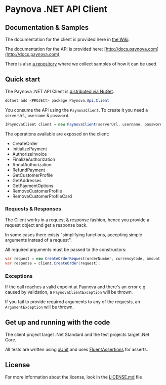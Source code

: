 # Paynova .NET API Client

## Documentation & Samples

The documentation for the client is provided here in [the Wiki](https://github.com/Paynova/paynova-api-net-client/wiki).

The documentation for the API is provided here: [http://docs.paynova.com](http://docs.paynova.com)

There is also [a repository](https://github.com/Paynova/paynova-api-net-client-samples) where we collect samples of how it can be used.

## Quick start

The Paynova .NET API Client is [distributed via NuGet](http://www.nuget.org/packages/paynova.api.client/).

```powershell
dotnet add <PROJECT> package Paynova.Api.Client
```

You consume the API using the `PaynovaClient`. To create it you need a `serverUrl`, `username` & `password`.

```csharp
IPaynovaClient client = new PaynovaClient(serverUrl, username, password);
```

The operations available are exposed on the client:

- CreateOrder
- InitializePayment
- AuthorizeInvoice
- FinalizeAuthorization
- AnnulAuthorization
- RefundPayment
- GetCustomerProfile
- GetAddresses
- GetPaymentOptions
- RemoveCustomerProfile
- RemoveCustomerProfileCard

### Requests & Responses

The Client works in a request & response fashion, hence you provide a request object and get a response back.

In some cases there exists "simplifying functions, accepting simple arguments instead of a request".

All required arguments must be passed to the constructors:

```csharp
var request = new CreateOrderRequest(orderNumber, currencyCode, amount);
var response = client.CreateOrder(request);
```

### Exceptions

If the call reaches a valid enpoint at Paynova and there's an error e.g. caused by validation, a `PaynovaClientException` will be thrown.

If you fail to provide required arguments to any of the requests, an `ArgumentException` will be thrown.

## Get up and running with the code

The client project target .Net Standard and the test projects target .Net Core.

All tests are written using [xUnit](https://github.com/xunit/xunit) and uses [FluentAssertions](https://github.com/dennisdoomen/fluentassertions) for asserts.

## License

For more information about the license, look in the [LICENSE.md](https://github.com/Paynova/paynova-api-net-client/blob/master/LICENSE.md) file
